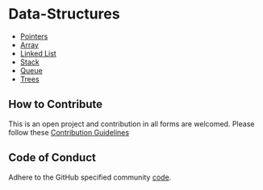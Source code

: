 # Data-Structures

* [Pointers](01_Pointers/README.md)
* [Array](02_Arrays/README.md)
* [Linked List](03_LinkedList/README.md)
* [Stack](04_Stack/README.md)
* [Queue](05_Queue/README.md)
* [Trees](06_Tree/README.md)

## How to Contribute

This is an open project and contribution in all forms are welcomed.
Please follow these [Contribution Guidelines](CONTRIBUTING.md)

## Code of Conduct

Adhere to the GitHub specified community [code](CODE_OF_CONDUCT.md).
